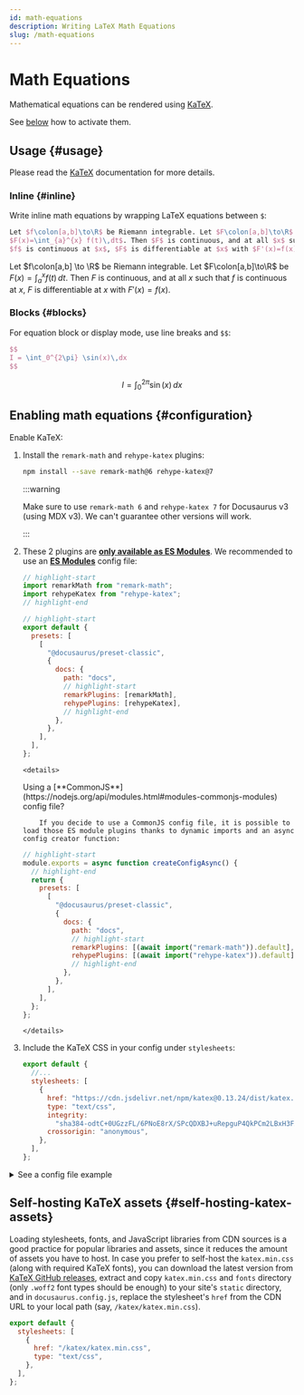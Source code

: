 ```yaml
---
id: math-equations
description: Writing LaTeX Math Equations
slug: /math-equations
---
```


# Math Equations

Mathematical equations can be rendered using [KaTeX](https://katex.org).

See [below](#configuration) how to activate them.

## Usage {#usage}

Please read the [KaTeX](https://katex.org) documentation for more details.

### Inline {#inline}

Write inline math equations by wrapping LaTeX equations between `$`:

```latex
Let $f\colon[a,b]\to\R$ be Riemann integrable. Let $F\colon[a,b]\to\R$ be
$F(x)=\int_{a}^{x} f(t)\,dt$. Then $F$ is continuous, and at all $x$ such that
$f$ is continuous at $x$, $F$ is differentiable at $x$ with $F'(x)=f(x)$.
```

Let $f\colon[a,b] \to \R$ be Riemann integrable. Let $F\colon[a,b]\to\R$ be $F(x)=
\int_{a}^{x} f(t)\,dt$. Then $F$ is continuous, and at all $x$ such that $f$ is continuous at $x$, $F$ is differentiable at $x$ with $F'(x)=f(x)$.

### Blocks {#blocks}

For equation block or display mode, use line breaks and `$$`:

```latex
$$
I = \int_0^{2\pi} \sin(x)\,dx
$$
```

$$
I = \int_0^{2\pi} \sin(x)\,dx
$$

## Enabling math equations {#configuration}

Enable KaTeX:

1.  Install the `remark-math` and `rehype-katex` plugins:

    ```bash npm2yarn
    npm install --save remark-math@6 rehype-katex@7
    ```

    :::warning

    Make sure to use `remark-math 6` and `rehype-katex 7` for Docusaurus v3 (using MDX v3). We can't guarantee other versions will work.

    :::

2.  These 2 plugins are [**only available as ES Modules**](https://gist.github.com/sindresorhus/a39789f98801d908bbc7ff3ecc99d99c). We recommended to use an [**ES Modules**](https://flaviocopes.com/es-modules/) config file:

    ```js title="ES module docusaurus.config.js"
    // highlight-start
    import remarkMath from "remark-math";
    import rehypeKatex from "rehype-katex";
    // highlight-end

    // highlight-start
    export default {
      presets: [
        [
          "@docusaurus/preset-classic",
          {
            docs: {
              path: "docs",
              // highlight-start
              remarkPlugins: [remarkMath],
              rehypePlugins: [rehypeKatex],
              // highlight-end
            },
          },
        ],
      ],
    };
    ```

        <details>

    <summary>
      Using a
      [**CommonJS**](https://nodejs.org/api/modules.html#modules-commonjs-modules)
      config file?
    </summary>

            If you decide to use a CommonJS config file, it is possible to load those ES module plugins thanks to dynamic imports and an async config creator function:

    ```js title="CommonJS module docusaurus.config.js"
    // highlight-start
    module.exports = async function createConfigAsync() {
      // highlight-end
      return {
        presets: [
          [
            "@docusaurus/preset-classic",
            {
              docs: {
                path: "docs",
                // highlight-start
                remarkPlugins: [(await import("remark-math")).default],
                rehypePlugins: [(await import("rehype-katex")).default],
                // highlight-end
              },
            },
          ],
        ],
      };
    };
    ```

        </details>

3.  Include the KaTeX CSS in your config under `stylesheets`:

    ```js
    export default {
      //...
      stylesheets: [
        {
          href: "https://cdn.jsdelivr.net/npm/katex@0.13.24/dist/katex.min.css",
          type: "text/css",
          integrity:
            "sha384-odtC+0UGzzFL/6PNoE8rX/SPcQDXBJ+uRepguP4QkPCm2LBxH3FA3y+fKSiJ+AmM",
          crossorigin: "anonymous",
        },
      ],
    };
    ```

<details>
<summary>See a config file example</summary>

```js title="docusaurus.config.js"
// highlight-start
import remarkMath from "remark-math";
import rehypeKatex from "rehype-katex";
// highlight-end

export default {
  title: "Docusaurus",
  tagline: "Build optimized websites quickly, focus on your content",
  presets: [
    [
      "@docusaurus/preset-classic",
      {
        docs: {
          path: "docs",
          // highlight-start
          remarkPlugins: [remarkMath],
          rehypePlugins: [rehypeKatex],
          // highlight-end
        },
      },
    ],
  ],
  // highlight-start
  stylesheets: [
    {
      href: "https://cdn.jsdelivr.net/npm/katex@0.13.24/dist/katex.min.css",
      type: "text/css",
      integrity:
        "sha384-odtC+0UGzzFL/6PNoE8rX/SPcQDXBJ+uRepguP4QkPCm2LBxH3FA3y+fKSiJ+AmM",
      crossorigin: "anonymous",
    },
  ],
  // highlight-end
};
```

</details>

## Self-hosting KaTeX assets {#self-hosting-katex-assets}

Loading stylesheets, fonts, and JavaScript libraries from CDN sources is a good practice for popular libraries and assets, since it reduces the amount of assets you have to host. In case you prefer to self-host the `katex.min.css` (along with required KaTeX fonts), you can download the latest version from [KaTeX GitHub releases](https://github.com/KaTeX/KaTeX/releases), extract and copy `katex.min.css` and `fonts` directory (only `.woff2` font types should be enough) to your site's `static` directory, and in `docusaurus.config.js`, replace the stylesheet's `href` from the CDN URL to your local path (say, `/katex/katex.min.css`).

```js title="docusaurus.config.js"
export default {
  stylesheets: [
    {
      href: "/katex/katex.min.css",
      type: "text/css",
    },
  ],
};
```
